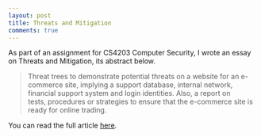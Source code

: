 ```yaml
---
layout: post
title: Threats and Mitigation
comments: true
---
```


As part of an assignment for CS4203 Computer Security, I wrote an essay on Threats and Mitigation, its abstract below.

> Threat trees to demonstrate potential threats on a website for an e-commerce site, implying a support database, internal network, financial support system and login identities. Also, a report on tests, procedures or strategies to ensure that the e-commerce site is ready for online trading.

You can read the full article [here](/assets/articles/threads-and-mitigation.pdf).